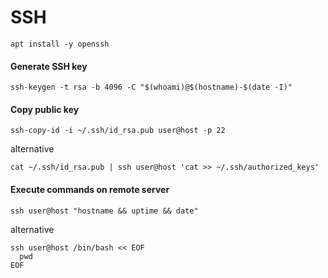 # SSH

    apt install -y openssh

#### Generate SSH key
    ssh-keygen -t rsa -b 4096 -C "$(whoami)@$(hostname)-$(date -I)"

#### Copy public key

    ssh-copy-id -i ~/.ssh/id_rsa.pub user@host -p 22
    
alternative 

    cat ~/.ssh/id_rsa.pub | ssh user@host 'cat >> ~/.ssh/authorized_keys'

#### Execute commands on remote server

    ssh user@host "hostname && uptime && date"

alternative

    ssh user@host /bin/bash << EOF
      pwd
    EOF
